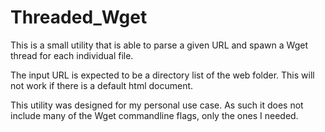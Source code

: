 Threaded_Wget
=============

This is a small utility that is able to parse a given URL and spawn a Wget thread for each individual file. 

The input URL is expected to be a directory list of the web folder.  This will not work if there is a default html document. 

This utility was designed for my personal use case.  As such it does not include many of the Wget commandline flags, only the ones I needed. 